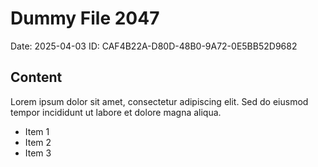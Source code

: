 # Dummy File 2047

Date: 2025-04-03
ID: CAF4B22A-D80D-48B0-9A72-0E5BB52D9682

## Content

Lorem ipsum dolor sit amet, consectetur adipiscing elit.
Sed do eiusmod tempor incididunt ut labore et dolore magna aliqua.

* Item 1
* Item 2
* Item 3
